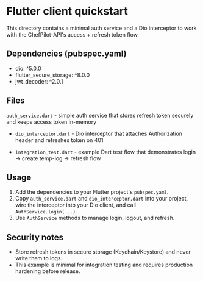 # Flutter client quickstart

This directory contains a minimal auth service and a Dio interceptor to work with
the ChefPilot-API's access + refresh token flow.

## Dependencies (pubspec.yaml)

- dio: ^5.0.0
- flutter_secure_storage: ^8.0.0
- jwt_decoder: ^2.0.1

## Files

`auth_service.dart` - simple auth service that stores refresh token securely and
keeps access token in-memory

- `dio_interceptor.dart` - Dio interceptor that attaches Authorization header and
	refreshes token on 401

- `integration_test.dart` - example Dart test flow that demonstrates login ->
	create temp-log -> refresh flow

## Usage

1. Add the dependencies to your Flutter project's `pubspec.yaml`.
2. Copy `auth_service.dart` and `dio_interceptor.dart` into your project, wire
	the interceptor into your Dio client, and call `AuthService.login(...)`.
3. Use `AuthService` methods to manage login, logout, and refresh.

## Security notes

- Store refresh tokens in secure storage (Keychain/Keystore) and never write them to logs.
- This example is minimal for integration testing and requires production hardening before release.
